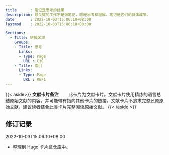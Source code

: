 ```yaml
---
title      : 笔记是思考的结果
description: 最关键的工作不是做笔记，而是思考和理解。笔记是它们的具体成果。
date       : 2022-10-03T15:06:10+08:00
lastmod    : 2022-10-03T15:06:10+08:00

Sections:
  - Title: 链接区域
    Groups:
    - Title: 思考
      Links:
      - Type: Page
        URL : C1C
    - Title: 索引
      Links:
      - Type: Page
        URL : REF1
---
```


{{< aside>}}
**文献卡片备注**
　　此卡片为文献卡片。文献卡片使用精炼的语言总结原始文献的内容，并可能带有指向其他卡片的链接。文献卡片不追求完整还原原始文献，建议读者结合此类卡片完整阅读原始文献。
{{< /aside >}}

## 修订记录
2022-10-03T15:06:10+08:00
* 整理到 Hugo 卡片盒仓库中。